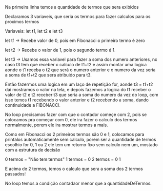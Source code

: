 Na primeira linha temos a quantidade de termos que sera exibidos

Declaramos 3 variaveis, que seria os termos para fazer calculos para os proximos termos

Variaveis: let t1, let t2 e let t3

let t1 -> Recebe valor de 0, pois em Fibonacci o primeiro termo é zero

let t2 -> Recebe o valor de 1, pois o segundo termo é 1.

let t3 -> Usamos essa variavel para fazer a soma dos numero anteriores, no caso t3 tem que receber o calculo de t1+t2 e assim montar uma logica aonde o t1 receba o t2 que será o numero anterior e o numero da vez seria a soma de t1+t2 que sera atribuido para t3.

Então fazermos uma logica em um laço de repetição for, aonde t3 = t1+t2 dai mostramos o valor na tela, e depois fazemos a logica do t1 receber o valor de t2 e t2 receber t3 que seria a soma do numero da vez do loop, com isso temos t1 recebendo o valor anterior e t2 recebendo a soma, dando continuidade a FIBONACCI.

No loop precisamos fazer com que o contador começe com 2, pois se colocamos pra começar com 0, ele ira fazer o calculo dos termos normalmente, porem ele ira mostrar termos a mais.

Como em Fibonacci os 2 primeiros termos são 0 e 1, colocamos para printalos automaticamente sem calculo, porem ser a quantidade de termos escolhio for 0, 1 ou 2 ele tem um retorno fixo sem calculo nem um, mostado com a estrutura de decisão

0 termos = "Não tem termos"
1 termos = 0
2 termos = 0 1

E acima de 2 termos, temos o calculo que sera a soma dos 2 termos passados!

No loop temos a condição contadaor menor que a quantidadeDeTermos.
